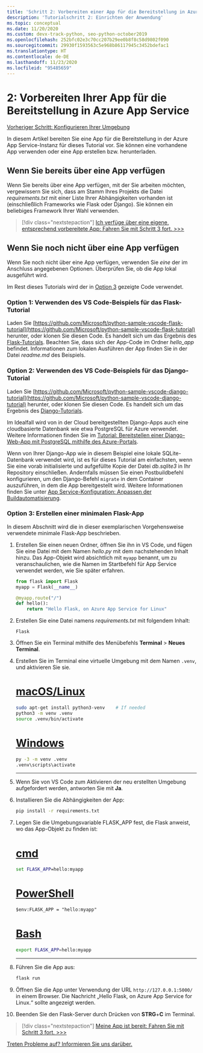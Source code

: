 ```yaml
---
title: 'Schritt 2: Vorbereiten einer App für die Bereitstellung in Azure App Service für Linux aus Visual Studio Code'
description: 'Tutorialschritt 2: Einrichten der Anwendung'
ms.topic: conceptual
ms.date: 11/20/2020
ms.custom: devx-track-python, seo-python-october2019
ms.openlocfilehash: 252bfc02e3c70cc207b29ee0b8f8c58d9802f090
ms.sourcegitcommit: 29930f1593563c5e968b86117945c3452bdefac1
ms.translationtype: HT
ms.contentlocale: de-DE
ms.lasthandoff: 11/23/2020
ms.locfileid: "95485659"
---
```

# <a name="2-prepare-your-app-for-deployment-to-azure-app-service"></a>2: Vorbereiten Ihrer App für die Bereitstellung in Azure App Service

[Vorheriger Schritt: Konfigurieren Ihrer Umgebung](tutorial-deploy-app-service-on-linux-01.md)

In diesem Artikel bereiten Sie eine App für die Bereitstellung in der Azure App Service-Instanz für dieses Tutorial vor. Sie können eine vorhandene App verwenden oder eine App erstellen bzw. herunterladen.

## <a name="if-you-already-have-an-app"></a>Wenn Sie bereits über eine App verfügen

Wenn Sie bereits über eine App verfügen, mit der Sie arbeiten möchten, vergewissern Sie sich, dass am Stamm Ihres Projekts die Datei *requirements.txt* mit einer Liste Ihrer Abhängigkeiten vorhanden ist (einschließlich Frameworks wie Flask oder Django). Sie können ein beliebiges Framework Ihrer Wahl verwenden.

> [!div class="nextstepaction"]
> [Ich verfüge über eine eigene, entsprechend vorbereitete App: Fahren Sie mit Schritt 3 fort. >>>](tutorial-deploy-app-service-on-linux-03.md)

## <a name="if-you-dont-already-have-an-app"></a>Wenn Sie noch nicht über eine App verfügen

Wenn Sie noch nicht über eine App verfügen, verwenden Sie *eine* der im Anschluss angegebenen Optionen. Überprüfen Sie, ob die App lokal ausgeführt wird.

Im Rest dieses Tutorials wird der in [Option 3](#option-3-create-a-minimal-flask-app) gezeigte Code verwendet.

### <a name="option-1-use-the-vs-code-flask-tutorial-sample"></a>Option 1: Verwenden des VS Code-Beispiels für das Flask-Tutorial

Laden Sie [https://github.com/Microsoft/python-sample-vscode-flask-tutorial](https://github.com/Microsoft/python-sample-vscode-flask-tutorial) herunter, oder klonen Sie diesen Code. Es handelt sich um das Ergebnis des [Flask-Tutorials](https://code.visualstudio.com/docs/python/tutorial-flask). Beachten Sie, dass sich der App-Code im Ordner *hello_app* befindet. Informationen zum lokalen Ausführen der App finden Sie in der Datei *readme.md* des Beispiels.

### <a name="option-2-use-the-vs-code-django-tutorial-sample"></a>Option 2: Verwenden des VS Code-Beispiels für das Django-Tutorial

Laden Sie [https://github.com/Microsoft/python-sample-vscode-django-tutorial](https://github.com/Microsoft/python-sample-vscode-django-tutorial) herunter, oder klonen Sie diesen Code. Es handelt sich um das Ergebnis des [Django-Tutorials](https://code.visualstudio.com/docs/python/tutorial-django).

Im Idealfall wird von in der Cloud bereitgestellten Django-Apps auch eine cloudbasierte Datenbank wie etwa PostgreSQL für Azure verwendet. Weitere Informationen finden Sie im [Tutorial: Bereitstellen einer Django-Web-App mit PostgreSQL mithilfe des Azure-Portals](tutorial-python-postgresql-app-portal.md).

Wenn von Ihrer Django-App wie in diesem Beispiel eine lokale SQLite-Datenbank verwendet wird, ist es für dieses Tutorial am einfachsten, wenn Sie eine vorab initialisierte und aufgefüllte Kopie der Datei *db.sqlite3* in Ihr Repository einschließen. Andernfalls müssen Sie einen Postbuildbefehl konfigurieren, um den Django-Befehl `migrate` in dem Container auszuführen, in dem die App bereitgestellt wird. Weitere Informationen finden Sie unter [App Service-Konfiguration: Anpassen der Buildautomatisierung](/app-service/configure-language-python#customize-build-automation).

### <a name="option-3-create-a-minimal-flask-app"></a>Option 3: Erstellen einer minimalen Flask-App

In diesem Abschnitt wird die in dieser exemplarischen Vorgehensweise verwendete minimale Flask-App beschrieben.

1. Erstellen Sie einen neuen Ordner, öffnen Sie ihn in VS Code, und fügen Sie eine Datei mit dem Namen *hello.py* mit dem nachstehenden Inhalt hinzu. Das App-Objekt wird absichtlich mit `myapp` benannt, um zu veranschaulichen, wie die Namen im Startbefehl für App Service verwendet werden, wie Sie später erfahren.

    ```python
    from flask import Flask
    myapp = Flask(__name__)

    @myapp.route("/")
    def hello():
        return "Hello Flask, on Azure App Service for Linux"
    ```

1. Erstellen Sie eine Datei namens *requirements.txt* mit folgendem Inhalt:

    ```text
    Flask
    ```

1. Öffnen Sie ein Terminal mithilfe des Menübefehls **Terminal** > **Neues Terminal**.

1. Erstellen Sie im Terminal eine virtuelle Umgebung mit dem Namen `.venv`, und aktivieren Sie sie. 

    # <a name="macoslinux"></a>[macOS/Linux](#tab/linux)

    ```bash
    sudo apt-get install python3-venv    # If needed
    python3 -m venv .venv
    source .venv/bin/activate
    ```

    # <a name="windows"></a>[Windows](#tab/windows)

    ```cmd
    py -3 -m venv .venv
    .venv\scripts\activate
    ```

    ---

1. Wenn Sie von VS Code zum Aktivieren der neu erstellten Umgebung aufgefordert werden, antworten Sie mit **Ja**.

1. Installieren Sie die Abhängigkeiten der App:

    ```cmd
    pip install -r requirements.txt
    ```

1. Legen Sie die Umgebungsvariable FLASK_APP fest, die Flask anweist, wo das App-Objekt zu finden ist:

    # <a name="cmd"></a>[cmd](#tab/cmd)

    ```cmd
    set FLASK_APP=hello:myapp
    ```

    # <a name="powershell"></a>[PowerShell](#tab/powershell)

    ```ps
    $env:FLASK_APP = "hello:myapp"
    ```

   # <a name="bash"></a>[Bash](#tab/bash)

    ```bash
    export FLASK_APP=hello:myapp
    ```

    ---

1. Führen Sie die App aus:

    ```cmd
    flask run
    ```

1. Öffnen Sie die App unter Verwendung der URL `http://127.0.0.1:5000/` in einem Browser. Die Nachricht „Hello Flask, on Azure App Service for Linux.“ sollte angezeigt werden.

1. Beenden Sie den Flask-Server durch Drücken von **STRG**+**C** im Terminal.

> [!div class="nextstepaction"]
> [Meine App ist bereit: Fahren Sie mit Schritt 3 fort. >>>](tutorial-deploy-app-service-on-linux-03.md)

[Treten Probleme auf? Informieren Sie uns darüber.](https://aka.ms/FlaskVSCQuickstartHelp)
